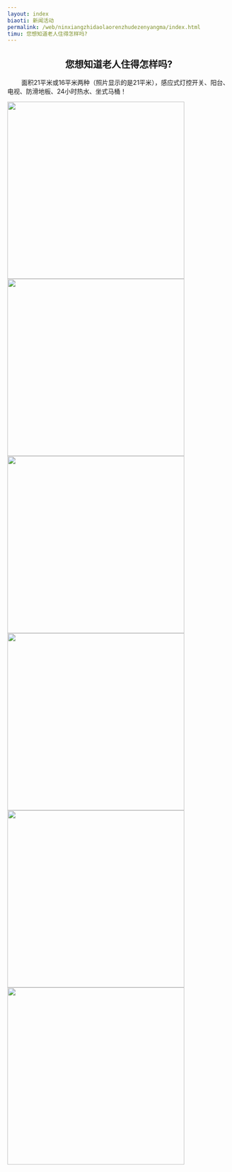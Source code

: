 ```yaml
---
layout: index
biaoti: 新闻活动
permalink: /web/ninxiangzhidaolaorenzhudezenyangma/index.html
timu: 您想知道老人住得怎样吗?
---
```


<h2 style='text-align:center'>您想知道老人住得怎样吗?</h2>

&nbsp;&nbsp;&nbsp;&nbsp;&nbsp;&nbsp;&nbsp;&nbsp;面积21平米或16平米两种（照片显示的是21平米），感应式灯控开关、阳台、电视、防滑地板、24小时热水、坐式马桶！


<img id="aimg_2985817" aid="2985817" src="http://img.bbs.cnhubei.com/forum/201502/09/172607ci2iotsqhici1cco.jpg" zoomfile="http://img.bbs.cnhubei.com/forum/201502/09/172607ci2iotsqhici1cco.jpg" height="400">

<img id="aimg_2985818" aid="2985818" src="http://img.bbs.cnhubei.com/forum/201502/09/172614uaaana4au1juuvrn.jpg" zoomfile="http://img.bbs.cnhubei.com/forum/201502/09/172614uaaana4au1juuvrn.jpg" height="400">

<img id="aimg_2985819" aid="2985819" src="http://img.bbs.cnhubei.com/forum/201502/09/172619mvmwmwrvj6ro1s1d.jpg" zoomfile="http://img.bbs.cnhubei.com/forum/201502/09/172619mvmwmwrvj6ro1s1d.jpg" height="400">

<img id="aimg_2985820" aid="2985820" src="http://img.bbs.cnhubei.com/forum/201502/09/172623krty945feec3tejp.jpg" zoomfile="http://img.bbs.cnhubei.com/forum/201502/09/172623krty945feec3tejp.jpg" height="400">

<img id="aimg_2985825" aid="2985825" src="http://img.bbs.cnhubei.com/forum/201502/09/172634ofep9h1p3211faee.jpg" zoomfile="http://img.bbs.cnhubei.com/forum/201502/09/172634ofep9h1p3211faee.jpg" height="400">

<img id="aimg_2985829" aid="2985829" src="http://img.bbs.cnhubei.com/forum/201502/09/172639vn0e026ee6exs4ns.jpg" zoomfile="http://img.bbs.cnhubei.com/forum/201502/09/172639vn0e026ee6exs4ns.jpg" height="400">